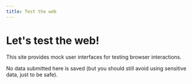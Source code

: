 ```yaml
---
title: Test the web
---
```


# Let's test the web!

This site provides mock user interfaces for testing browser interactions.

No data submitted here is saved (but you should still avoid using sensitive data, just to be safe).
